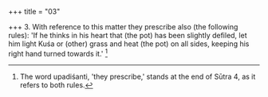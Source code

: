 +++
title = "03"

+++
3. With reference to this matter they prescribe also (the following rules): 'If he thinks in his heart that (the pot) has been slightly defiled, let him light Kuśa or (other) grass and heat (the pot) on all sides, keeping his right hand turned towards it.' [^3] 


[^3]:  The word upadiśanti, 'they prescribe,' stands at the end of Sūtra 4, as it refers to both rules.
